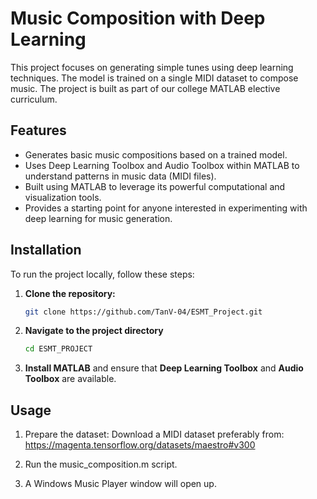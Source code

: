 # Music Composition with Deep Learning

This project focuses on generating simple tunes using deep learning techniques. The model is trained on a single MIDI dataset to compose music. The project is built as part of our college MATLAB elective curriculum.

## Features

- Generates basic music compositions based on a trained model.
- Uses Deep Learning Toolbox and Audio Toolbox within MATLAB to understand patterns in music data (MIDI files).
- Built using MATLAB to leverage its powerful computational and visualization tools.
- Provides a starting point for anyone interested in experimenting with deep learning for music generation.

## Installation

To run the project locally, follow these steps:

1. **Clone the repository:**
   ```bash
   git clone https://github.com/TanV-04/ESMT_Project.git

2. **Navigate to the project directory**
   ```bash
   cd ESMT_PROJECT

3. **Install MATLAB** and ensure that **Deep Learning Toolbox** and **Audio Toolbox** are available.

## Usage

1. Prepare the dataset: Download a MIDI dataset preferably from: https://magenta.tensorflow.org/datasets/maestro#v300

2. Run the music_composition.m script.

3. A Windows Music Player window will open up.
